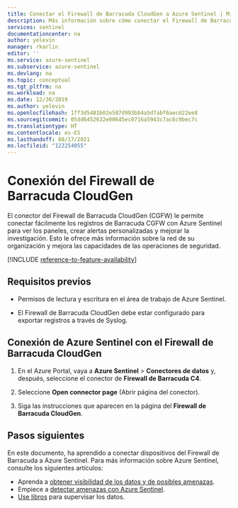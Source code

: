 ```yaml
---
title: Conectar el Firewall de Barracuda CloudGen a Azure Sentinel | Microsoft Docs
description: Más información sobre cómo conectar el Firewall de Barracuda CloudGen a Azure Sentinel.
services: sentinel
documentationcenter: na
author: yelevin
manager: rkarlin
editor: ''
ms.service: azure-sentinel
ms.subservice: azure-sentinel
ms.devlang: na
ms.topic: conceptual
ms.tgt_pltfrm: na
ms.workload: na
ms.date: 12/30/2019
ms.author: yelevin
ms.openlocfilehash: 1ff3d5481b02e587d993bb4a5d7abf6aecd22ee8
ms.sourcegitcommit: 05dd6452632e00645ec0716a5943c7ac6c9bec7c
ms.translationtype: HT
ms.contentlocale: es-ES
ms.lasthandoff: 08/17/2021
ms.locfileid: "122254055"
---
```

# <a name="connect-barracuda-cloudgen-firewall"></a>Conexión del Firewall de Barracuda CloudGen

El conector del Firewall de Barracuda CloudGen (CGFW) le permite conectar fácilmente los registros de Barracuda CGFW con Azure Sentinel para ver los paneles, crear alertas personalizadas y mejorar la investigación. Esto le ofrece más información sobre la red de su organización y mejora las capacidades de las operaciones de seguridad.

[!INCLUDE [reference-to-feature-availability](includes/reference-to-feature-availability.md)]

## <a name="prerequisites"></a>Requisitos previos

- Permisos de lectura y escritura en el área de trabajo de Azure Sentinel.

- El Firewall de Barracuda CloudGen debe estar configurado para exportar registros a través de Syslog.

## <a name="connect-azure-sentinel-to-barracuda-cloudgen-firewall"></a>Conexión de Azure Sentinel con el Firewall de Barracuda CloudGen

1. En el Azure Portal, vaya a **Azure Sentinel** > **Conectores de datos** y, después, seleccione el conector de **Firewall de Barracuda C4**.

1. Seleccione **Open connector page** (Abrir página del conector).

1. Siga las instrucciones que aparecen en la página del **Firewall de Barracuda CloudGen**.

## <a name="next-steps"></a>Pasos siguientes

En este documento, ha aprendido a conectar dispositivos del Firewall de Barracuda a Azure Sentinel. Para más información sobre Azure Sentinel, consulte los siguientes artículos:

- Aprenda a [obtener visibilidad de los datos y de posibles amenazas](get-visibility.md).
- Empiece a [detectar amenazas con Azure Sentinel](detect-threats-built-in.md).
- [Use libros](monitor-your-data.md) para supervisar los datos.